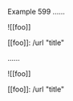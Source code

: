 Example 599
......

![[foo]]

[[foo]]: /url "title"

......

<p>![[foo]]</p>
<p>[[foo]]: /url &quot;title&quot;</p>
